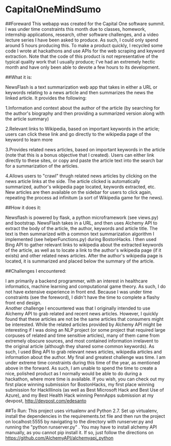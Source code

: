 # CapitalOneMindSumo

##Foreward
This webapp was created for the Capital One software summit.   I was under time constraints this month due to classes, homework, internship applications, research, other software challenges, and a video lecture series  I have been asked to produce.  As such, I could only spend around 5 hours producing this.  To make a product quickly, I recycled some code I wrote at hackathons  and use APIs for the web scraping and keyword extraction. Note that the code of this product is not  representative of the typical quality work that I usually produce; I've had an extremely hectic month and have only been able to devote a few hours to its development.

##What it is:

NewsFlash is a text summarization web app that takes in either a URL or keywords relating to a news article and then summarizes the news the linked article.  It provides the following:

1.Information and context about the author of the article (by searching for the author's biography and then providing a summarized version along with the article summary)

2.Relevant links to Wikipedia, based on important keywords in the article; users can click these link and go directly to the wikipedia page of the keyword to learn more

3.Provides related news articles, based on important keywords in the article (note that this is a bonus objective that I created). Users can either link directly  to these sites, or copy and paste the article text into the search bar for a summarization of the articles.

4.Allows users to "crawl" thrugh related news articles by clicking on the news article links at the side.  The article clicked is automatically summarized, author's wikipedia page located, keywords extracted, etc.  New articles are then available on the sidebar for users to click again, repeating the process ad infinitum (a sort of Wikipedia game for the news).



##How it does it:

Newsflash is powered by flask, a python microframework (see views.py) and bootstrap. NewsFlash takes in a URL, and then uses Alchemy API to extract the body of the article, the author, keywords and article title.  The text is then summarized with a common text summarization algorithm I implemented (see helperFunctions.py) during BostonHacks. I then used Bing API to gather relevant links to wikipedia about the extracted keywords of the article, as well as to locate a link to the author's wikipedia page (if it exists) and other related news articles.  After the author's wikipedia page is located, it is summarized and placed below the summary of the article.


##Challenges I encountered: 

I am primarily a backend programmer, with an interest in healthcare informatics, machine learning and computational game theory.  As such, I do not have extensive experience in front end.  Because I was under time constraints (see the foreword), I didn't have the time to complete a flashy front end design.  
Another challenge I encountered was that I originally intended to use Alchemy API to grab related and recent news articles.  However, I quickly found that these articles are not be the same articles that consumers might be interested.  While the related articles provided by Alchemy API might be interesting if I was doing an NLP project  (or some project that required large corpuses of related and time sensitive articles), many of them came from extremely obscure sources, and most contained information irrelavent to the original article (although they shared some common keywords).  As such, I used Bing API to grab relevant news articles, wikipedia articles and information about the author.
My final and greatest challenge was time. I am under extreme time constraints during this time of the year, as mentioned above in the forward.  As such, I am unable to spend the time to create a nice, polished product as I normally would be able to do during a hackathon, where more time is available.  If you wish, you can check out my first place winning submission for BostonHacks, my first place winning submission for HackIllinois (as well as Best Microsoft Hack and Best Use of Azure), and my Best Health Hack winning PennApps submission at my devpost, http://devpost.com/edesanto

##To Run:
This project uses virtualenv and Python 2.7.  Set up virtualenv, install the dependencies in the requirements.txt file and then run the project on localhost:5555 by navigating to the directory with runserver.py and running the "python runserver.py" . You may have to install alchemy API manually, as you cannot pip  install it.  If so, just follow the directions on https://github.com/AlchemyAPI/alchemyapi_python
